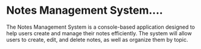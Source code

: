# Notes Management System....

The Notes Management System is a console-based application designed to help users create and manage their notes efficiently. The system will allow users to create, edit, and delete notes, as well as organize them by topic.